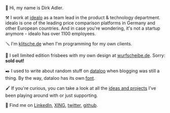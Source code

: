 👋 Hi, my name is Dirk Adler.

⚒️ I work at [idealo](https://jobs.idealo.com/l/en/uber-uns) as a team lead in the product & technology department. idealo is one of the leading price comparison platforms in Germany and
other European countries. And in case you're wondering, it's not a startup anymore - idealo has over 1100 employees.

🪛 I'm [klitsche.de](https://klitsche.de/) when I'm programming for my own clients.

🥏 I sell limited edition frisbees with my own design at [wurfscheibe.de](https://wurfscheibe.de/). Sorry: __sold out!__

✒️ I used to write about random stuff on [dataloo](https://dataloo.de/) when blogging was still a thing. By the way, dataloo has its own [font](https://dataloo.de/der-dataloo-font).

🖌️ If you're curious, you can take a look at all the [ideas and projects](https://dirx.github.io/ideas-and-projects/) I've been playing around with or just supporting.

💛 Find me on [LinkedIn](https://www.linkedin.com/in/dirk-adler-3b484091/), [XING](https://www.xing.com/profile/DirkAlban_Adler), [twitter](https://twitter.com/d_rx), [github](https://github.com/dirx).
